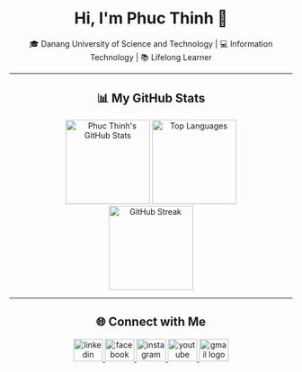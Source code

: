 <h1 align="center">Hi, I'm Phuc Thinh 👋</h1>

<p align="center">
  🎓 Danang University of Science and Technology | 💻 Information Technology | 📚 Lifelong Learner
</p>

---

<h2 align="center">📊 My GitHub Stats</h2>

<div align="center">
  <img src="https://github-readme-stats.vercel.app/api?username=thinhgangg&hide_title=false&hide_rank=false&show_icons=true&include_all_commits=true&count_private=true&disable_animations=false&theme=dracula&locale=en&hide_border=false&order=1" height="150" alt="Phuc Thinh's GitHub Stats" />
  <img src="https://github-readme-stats.vercel.app/api/top-langs?username=thinhgangg&locale=en&hide_title=false&layout=compact&card_width=320&langs_count=5&theme=dracula&hide_border=false&order=2" height="150" alt="Top Languages" />
  <br>
  <a href="https://git.io/streak-stats">
    <img src="https://streak-stats.demolab.com?user=thinhgangg&theme=dracula" height="150" alt="GitHub Streak" />
  </a>
</div>


---

<h2 align="center">🌐 Connect with Me</h2>

<div align="center">
  <a href="https://www.linkedin.com/in/maiphucthinh/" target="_blank">
    <img src="https://raw.githubusercontent.com/maurodesouza/profile-readme-generator/master/src/assets/icons/social/linkedin/default.svg" width="52" height="40" alt="linkedin logo"  />
  </a>
  <a href="https://www.facebook.com/maithinhh/" target="_blank">
    <img src="https://raw.githubusercontent.com/maurodesouza/profile-readme-generator/master/src/assets/icons/social/facebook/default.svg" width="52" height="40" alt="facebook logo"  />
  </a>
  <a href="https://www.instagram.com/thinhgangg/" target="_blank">
    <img src="https://raw.githubusercontent.com/maurodesouza/profile-readme-generator/master/src/assets/icons/social/instagram/default.svg" width="52" height="40" alt="instagram logo"  />
  </a>
  <a href="https://www.youtube.com/@thinhgangg" target="_blank">
    <img src="https://raw.githubusercontent.com/maurodesouza/profile-readme-generator/master/src/assets/icons/social/youtube/default.svg" width="52" height="40" alt="youtube logo"  />
  </a>
  <a href="mailto:phucthinhmai00@gmail.com" target="_blank">
    <img src="https://raw.githubusercontent.com/maurodesouza/profile-readme-generator/master/src/assets/icons/social/gmail/default.svg" width="52" height="40" alt="gmail logo"  />
  </a>
</div>

